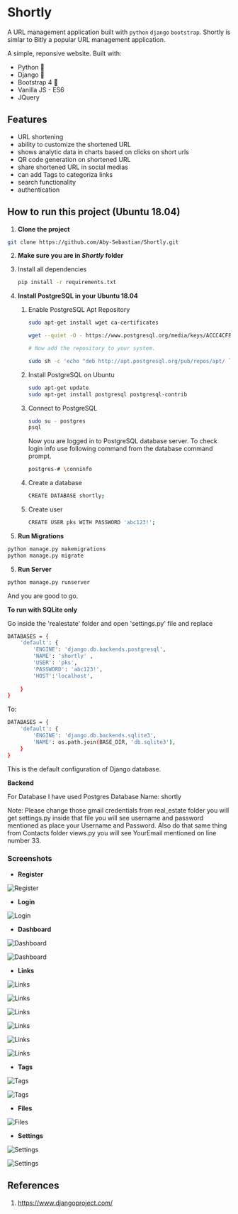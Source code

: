 # Shortly
<!-- 
This is a URL management application similar to Bitly. Shortly is a URL shortening service and a link management platform. 
With our platform, you shorten urls, build QR codes, see the shortened urls analytics, redirect links and leverage many more features.
# Real Estate Django Web App
-->
A URL management application built with `python` `django` `bootstrap`. Shortly is simlar to Bitly a popular URL management application.

A simple, reponsive  website. Built with:

- Python 🐍
- Django 🎸
- Bootstrap 4 🌈
- Vanilla JS - ES6
- JQuery

## Features

- URL shortening
- ability to customize the shortened URL
- shows analytic data in charts based on clicks on short urls
- QR code generation on shortened URL
- share shortened URL in social medias
- can add Tags to categoriza links
- search functionality
- authentication

## How to run this project (Ubuntu 18.04)

1. **Clone the project**

```sh
git clone https://github.com/Aby-Sebastian/Shortly.git
```

2.  **Make sure you are in *Shortly* folder**

   1. Install all dependencies

      ```sh
      pip install -r requirements.txt
      ```

3. **Install PostgreSQL in your Ubuntu 18.04**

   1. Enable PostgreSQL Apt Repository

      ```sh
      sudo apt-get install wget ca-certificates
      
      wget --quiet -O - https://www.postgresql.org/media/keys/ACCC4CF8.asc | sudo apt-key add -
      
      # Now add the repository to your system.
      
      sudo sh -c 'echo "deb http://apt.postgresql.org/pub/repos/apt/ `lsb_release -cs`-pgdg main" >> /etc/apt/sources.list.d/pgdg.list'
      ```

   2. Install PostgreSQL on Ubuntu

      ```sh
      sudo apt-get update
      sudo apt-get install postgresql postgresql-contrib
      ```

   3. Connect to PostgreSQL

      ```sh
      sudo su - postgres
      psql
      ```

      Now you are logged in to PostgreSQL database server. To check login info use following command from the database command prompt.

      ```sh
      postgres-# \conninfo
      ```

   4. Create a database

      ```sh
      CREATE DATABASE shortly;
      ```

   5. Create user 

      ```sh
      CREATE USER pks WITH PASSWORD 'abc123!';
      ```
   
4. **Run Migrations**

```sh
python manage.py makemigrations
python manage.py migrate
```

5. **Run Server**

```sh
python manage.py runserver 
```

And you are good to go. 


**To run with SQLite only**

Go inside the 'realestate' folder and open 'settings.py' file and replace

```sh
DATABASES = {
    'default': {
        'ENGINE': 'django.db.backends.postgresql',
        'NAME': 'shortly' ,
        'USER': 'pks',
        'PASSWORD': 'abc123!',
        'HOST':'localhost',
        
    }
}
```

To: 

```sh
DATABASES = {
    'default': {
        'ENGINE': 'django.db.backends.sqlite3',
        'NAME': os.path.join(BASE_DIR, 'db.sqlite3'),
    }
}
```

This is the default configuration of Django database.


**Backend**

For Database I have used Postgres Database Name: shortly

Note: Please change those gmail credentials from real_estate folder you will get settings.py inside that file you will see username and password mentioned as place your Username and Password. Also do that same thing from Contacts folder views.py you will see YourEmail mentioned on line number 33.

### Screenshots
<!--
- **HOME**

![Home](https://github.com/TheCaffeineDev/Real-Estate-Django-Web-App/blob/master/screenshots/s1.JPG)
-->
- **Register**

![Register](https://github.com/Aby-Sebastian/Shortly/blob/main/screenshots/register1.png)

- **Login**

![Login](https://github.com/Aby-Sebastian/Shortly/blob/main/screenshots/login1.png)

- **Dashboard**

![Dashboard](https://github.com/Aby-Sebastian/Shortly/blob/main/screenshots/dashboard1.png)

![Dashboard](https://github.com/Aby-Sebastian/Shortly/blob/main/screenshots/dashboard2.png)

- **Links** 


![Links](https://github.com/Aby-Sebastian/Shortly/blob/main/screenshots/links1.png)

![Links](https://github.com/Aby-Sebastian/Shortly/blob/main/screenshots/links2.png)

![Links](https://github.com/Aby-Sebastian/Shortly/blob/main/screenshots/links3.png)

![Links](https://github.com/Aby-Sebastian/Shortly/blob/main/screenshots/links4.png)

![Links](https://github.com/Aby-Sebastian/Shortly/blob/main/screenshots/links5.png)

![Links](https://github.com/Aby-Sebastian/Shortly/blob/main/screenshots/links6.png)

- **Tags** 

![Tags](https://github.com/Aby-Sebastian/Shortly/blob/main/screenshots/tags1.png)

![Tags](https://github.com/Aby-Sebastian/Shortly/blob/main/screenshots/tags2.png)

- **Files** 

![Files](https://github.com/Aby-Sebastian/Shortly/blob/main/screenshots/files1.png)

- **Settings** 

![Settings](https://github.com/Aby-Sebastian/Shortly/blob/main/screenshots/settings1.png)

![Settings](https://github.com/Aby-Sebastian/Shortly/blob/main/screenshots/settings2.png)
<!--
- **Admin Panel - 1**

![Admin](https://github.com/TheCaffeineDev/Real-Estate-Django-Web-App/blob/master/screenshots/s5adm.JPG)

- **Admin Panel - 2**

![Admin](https://github.com/TheCaffeineDev/Real-Estate-Django-Web-App/blob/master/screenshots/s6r.JPG)

- **About**

![About ](https://github.com/TheCaffeineDev/Real-Estate-Django-Web-App/blob/master/screenshots/s2about.JPG)


## Acknowledgments

Many thanks to [@bradtraversy](https://github.com/bradtraversy) for his awesome course.
-->
## References

1. https://www.djangoproject.com/
